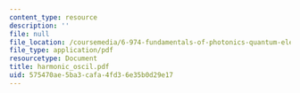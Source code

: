 ```yaml
---
content_type: resource
description: ''
file: null
file_location: /coursemedia/6-974-fundamentals-of-photonics-quantum-electronics-spring-2006/575470ae5ba3cafa4fd36e35b0d29e17_harmonic_oscil.pdf
file_type: application/pdf
resourcetype: Document
title: harmonic_oscil.pdf
uid: 575470ae-5ba3-cafa-4fd3-6e35b0d29e17
---
```

